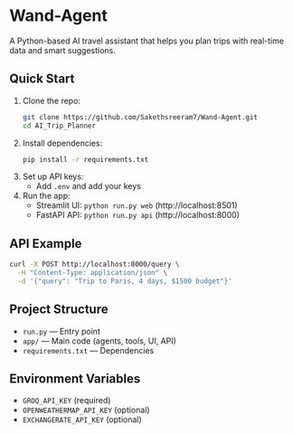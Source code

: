 # Wand-Agent

A Python-based AI travel assistant that helps you plan trips with real-time data and smart suggestions.

## Quick Start
1. Clone the repo:
   ```sh
   git clone https://github.com/Sakethsreeram7/Wand-Agent.git
   cd AI_Trip_Planner
   ```
2. Install dependencies:
   ```sh
   pip install -r requirements.txt
   ```
3. Set up API keys:
   -  Add `.env` and add your keys
4. Run the app:
   - Streamlit UI: `python run.py web` (http://localhost:8501)
   - FastAPI API: `python run.py api` (http://localhost:8000)

## API Example
```sh
curl -X POST http://localhost:8000/query \
  -H "Content-Type: application/json" \
  -d '{"query": "Trip to Paris, 4 days, $1500 budget"}'
```

## Project Structure
- `run.py` — Entry point
- `app/` — Main code (agents, tools, UI, API)
- `requirements.txt` — Dependencies

## Environment Variables
- `GROQ_API_KEY` (required)
- `OPENWEATHERMAP_API_KEY` (optional)
- `EXCHANGERATE_API_KEY` (optional)



